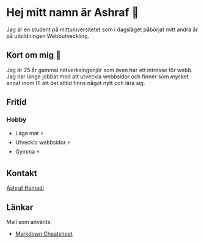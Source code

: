 
<!--
**behappypro/behappypro** is a ✨ _special_ ✨ repository because its `README.md` (this file) appears on your GitHub profile.

Here are some ideas to get you started:

- 🔭 I’m currently working on ...
- 🌱 I’m currently learning ...
- 👯 I’m looking to collaborate on ...
- 🤔 I’m looking for help with ...
- 💬 Ask me about ...
- 📫 How to reach me: ...
- 😄 Pronouns: ...
- ⚡ Fun fact: ...
-->
# Hej mitt namn är Ashraf 👋

Jag är en student på mittuniversitetet som i dagsläget påbörjat mitt andra år på utbildningen Webbutveckling. 

## Kort om mig 💬

Jag är 25 år gammal nätverksingenjör som även har ett intresse för webb. Jag har länge jobbat med att utveckla webbsidor och finner som mycket annat inom IT att det alltid finns något nytt och lära sig.

## Fritid

### Hobby

* Laga mat ⚡ 
* Utveckla webbsidor ⚡ 
* Gymma ⚡ 

## Kontakt

[Ashraf Hamadi](mailto:asha1900@student.miun.se?subject=[GitHub]%20Source%20Han%20Sans)
 
## Länkar

Mall som använts:
* [Markdown Cheatsheet](https://github.com/adam-p/markdown-here/wiki/Markdown-Cheatsheet)
